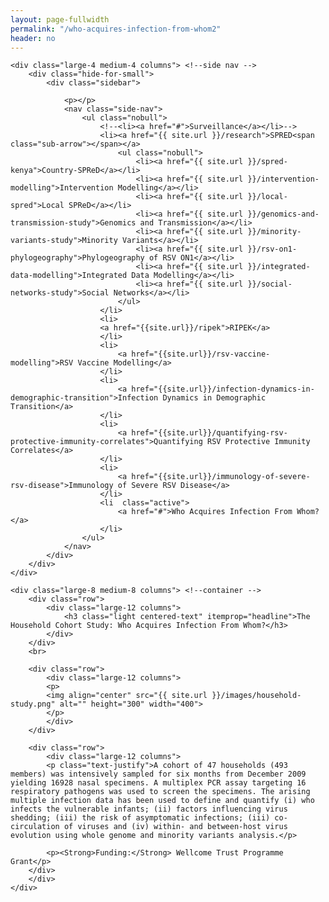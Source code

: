 ```yaml
---
layout: page-fullwidth
permalink: "/who-acquires-infection-from-whom2"
header: no
---
```


<!-- 1 -->

<section role="main" class="scroll-container">
<div class="row">

	<div class="large-4 medium-4 columns"> <!--side nav -->
		<div class="hide-for-small">
			<div class="sidebar">
			
				<p></p>
				<nav class="side-nav">
					<ul class="nobull">
						<!--<li><a href="#">Surveillance</a></li>-->
						<li><a href="{{ site.url }}/research">SPRED<span class="sub-arrow"></span></a>
							<ul class="nobull">
								<li><a href="{{ site.url }}/spred-kenya">Country-SPReD</a></li>
      							<li><a href="{{ site.url }}/intervention-modelling">Intervention Modelling</a></li>
     							<li><a href="{{ site.url }}/local-spred">Local SPReD</a></li>
      							<li><a href="{{ site.url }}/genomics-and-transmission-study">Genomics and Transmission</a></li>
      							<li><a href="{{ site.url }}/minority-variants-study">Minority Variants</a></li>
      							<li><a href="{{ site.url }}/rsv-on1-phylogeography">Phylogeography of RSV ON1</a></li>
      							<li><a href="{{ site.url }}/integrated-data-modelling">Integrated Data Modelling</a></li>
      							<li><a href="{{ site.url }}/social-networks-study">Social Networks</a></li>
							</ul>
						</li>
						<li>
						<a href="{{site.url}}/ripek">RIPEK</a>
						</li>
						<li>
    						<a href="{{site.url}}/rsv-vaccine-modelling">RSV Vaccine Modelling</a>
  						</li>
  						<li>
    						<a href="{{site.url}}/infection-dynamics-in-demographic-transition">Infection Dynamics in Demographic Transition</a>
  						</li>
  						<li>
    						<a href="{{site.url}}/quantifying-rsv-protective-immunity-correlates">Quantifying RSV Protective Immunity Correlates</a>
  						</li>
  						<li>
    						<a href="{{site.url}}/immunology-of-severe-rsv-disease">Immunology of Severe RSV Disease</a>
  						</li>
  						<li  class="active">
    						<a href="#">Who Acquires Infection From Whom?</a>
  						</li>
					</ul>
				</nav>
			</div>
		</div>
	</div>

	<div class="large-8 medium-8 columns"> <!--container -->
		<div class="row">
			<div class="large-12 columns">
				<h3 class="light centered-text" itemprop="headline">The Household Cohort Study: Who Acquires Infection From Whom?</h3>
			</div>
		</div>
		<br>
		
		<div class="row">
			<div class="large-12 columns">			
			<p>
			<img align="center" src="{{ site.url }}/images/household-study.png" alt="" height="300" width="400">
			</p>
			</div>
		</div>
		
		<div class="row">
			<div class="large-12 columns">
			<p class="text-justify">A cohort of 47 households (493 members) was intensively sampled for six months from December 2009 yielding 16928 nasal specimens. A multiplex PCR assay targeting 16 respiratory pathogens was used to screen the specimens. The arising multiple infection data has been used to define and quantify (i) who infects the vulnerable infants; (ii) factors influencing virus shedding; (iii) the risk of asymptomatic infections; (iii) co-circulation of viruses and (iv) within- and between-host virus evolution using whole genome and minority variants analysis.</p>
			
			<p><Strong>Funding:</Strong> Wellcome Trust Programme Grant</p>
		</div>
		</div>			
	</div>
  
</div>
</section>

